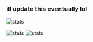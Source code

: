 ### ill update this eventually lol

![stats](https://github-readme-stats.vercel.app/api?username=kevenson1103&theme=tokyonight)

![stats](https://raw.githubusercontent.com/kevenson1103/myghstats/master/generated/overview.svg?token=GHSAT0AAAAAABQZGSSZKDUOJBQHCJ3F3KQIYWYY5CA)
![stats](https://raw.githubusercontent.com/kevenson1103/myghstats/master/generated/languages.svg?token=GHSAT0AAAAAABQZGSSYJLNKLATS2VSXSQT2YWYYYIQ)

<!--
**kevenson1103/kevenson1103** is a ✨ _special_ ✨ repository because its `README.md` (this file) appears on your GitHub profile.

Here are some ideas to get you started:

- 🔭 I’m currently working on ...
- 🌱 I’m currently learning ...
- 👯 I’m looking to collaborate on ...
- 🤔 I’m looking for help with ...
- 💬 Ask me about ...
- 📫 How to reach me: ...
- 😄 Pronouns: ...
- ⚡ Fun fact: ...

![stats](https://github-readme-stats.vercel.app/api?username=kevenson1103&theme=tokyonight)

-->
